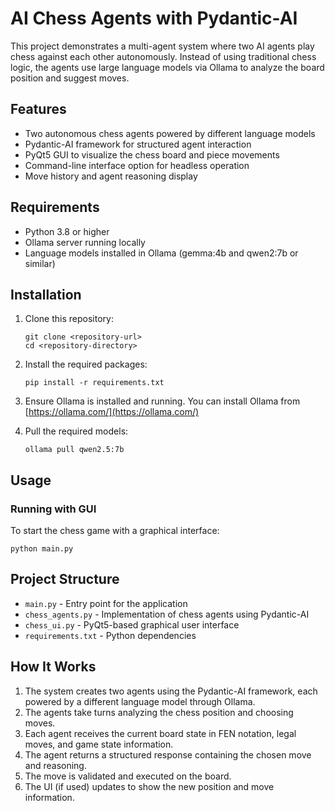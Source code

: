 # AI Chess Agents with Pydantic-AI

This project demonstrates a multi-agent system where two AI agents play chess against each other autonomously. Instead of using traditional chess logic, the agents use large language models via Ollama to analyze the board position and suggest moves.

## Features

- Two autonomous chess agents powered by different language models
- Pydantic-AI framework for structured agent interaction
- PyQt5 GUI to visualize the chess board and piece movements
- Command-line interface option for headless operation
- Move history and agent reasoning display

## Requirements

- Python 3.8 or higher
- Ollama server running locally
- Language models installed in Ollama (gemma:4b and qwen2:7b or similar)

## Installation

1. Clone this repository:
   ```
   git clone <repository-url>
   cd <repository-directory>
   ```

2. Install the required packages:
   ```
   pip install -r requirements.txt
   ```

3. Ensure Ollama is installed and running. You can install Ollama from [https://ollama.com/](https://ollama.com/)

4. Pull the required models:
   ```
   ollama pull qwen2.5:7b
   ```

## Usage

### Running with GUI

To start the chess game with a graphical interface:

```
python main.py
```

## Project Structure

- `main.py` - Entry point for the application
- `chess_agents.py` - Implementation of chess agents using Pydantic-AI
- `chess_ui.py` - PyQt5-based graphical user interface
- `requirements.txt` - Python dependencies

## How It Works

1. The system creates two agents using the Pydantic-AI framework, each powered by a different language model through Ollama.
2. The agents take turns analyzing the chess position and choosing moves.
3. Each agent receives the current board state in FEN notation, legal moves, and game state information.
4. The agent returns a structured response containing the chosen move and reasoning.
5. The move is validated and executed on the board.
6. The UI (if used) updates to show the new position and move information.
